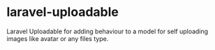# laravel-uploadable
Laravel Uploadable for adding behaviour to a model for self uploading images like avatar or any files type.
